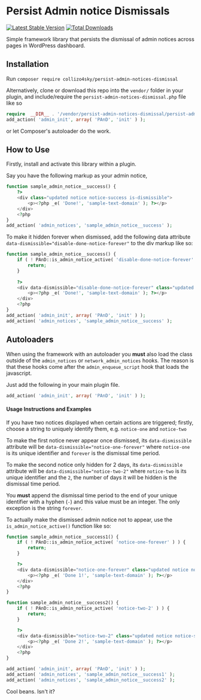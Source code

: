 # Persist Admin notice Dismissals
[![Latest Stable Version](https://poser.pugx.org/collizo4sky/persist-admin-notices-dismissal/v/stable)](https://packagist.org/packages/collizo4sky/persist-admin-notices-dismissal)
[![Total Downloads](https://poser.pugx.org/collizo4sky/persist-admin-notices-dismissal/downloads)](https://packagist.org/packages/collizo4sky/persist-admin-notices-dismissal)

Simple framework library that persists the dismissal of admin notices across pages in WordPress dashboard.

## Installation

Run `composer require collizo4sky/persist-admin-notices-dismissal`

Alternatively, clone or download this repo into the `vendor/` folder in your plugin, and include/require the `persist-admin-notices-dismissal.php` file like so

```php
require  __DIR__ . '/vendor/persist-admin-notices-dismissal/persist-admin-notices-dismissal.php'
add_action( 'admin_init', array( 'PAnD', 'init' ) );
```

or let Composer's autoloader do the work.

## How to Use
Firstly, install and activate this library within a plugin.

Say you have the following markup as your admin notice,


```php
function sample_admin_notice__success() {
	?>
	<div class="updated notice notice-success is-dismissible">
    	<p><?php _e( 'Done!', 'sample-text-domain' ); ?></p>
	</div>
	<?php
}
add_action( 'admin_notices', 'sample_admin_notice__success' );
```

To make it hidden forever when dismissed, add the following data attribute `data-dismissible="disable-done-notice-forever"` to the div markup like so:


```php
function sample_admin_notice__success() {
	if ( ! PAnD::is_admin_notice_active( 'disable-done-notice-forever' ) ) {
		return;
	}
	
	?>
	<div data-dismissible="disable-done-notice-forever" class="updated notice notice-success is-dismissible">
		<p><?php _e( 'Done!', 'sample-text-domain' ); ?></p>
	</div>
	<?php
}
add_action( 'admin_init', array( 'PAnD', 'init' ) );
add_action( 'admin_notices', 'sample_admin_notice__success' );
```

## Autoloaders
When using the framework with an autoloader you **must** also load the class outside of the `admin_notices` or `network_admin_notices` hooks. The reason is that these hooks come after the `admin_enqueue_script` hook that loads the javascript.

Just add the following in your main plugin file.

```php
add_action( 'admin_init', array( 'PAnD', 'init' ) );
```
 
#### Usage Instructions and Examples
If you have two notices displayed when certain actions are triggered; firstly, choose a string to uniquely identify them, e.g. `notice-one` and `notice-two`

To make the first notice never appear once dismissed, its `data-dismissible` attribute will be `data-dismissible="notice-one-forever"` where `notice-one` is its unique identifier and `forever` is the dismissal time period.

To make the second notice only hidden for 2 days, its `data-dismissible` attribute will be `data-dismissible="notice-two-2"` where `notice-two` is its unique identifier and the `2`, the number of days it will be hidden is the dismissal time period.

You **must** append the dismissal time period to the end of your unique identifier with a hyphen (`-`) and this value must be an integer. The only exception is the string `forever`.

To actually make the dismissed admin notice not to appear, use the `is_admin_notice_active()` function like so:


```php
function sample_admin_notice__success1() {
	if ( ! PAnD::is_admin_notice_active( 'notice-one-forever' ) ) {
		return;
	}

	?>
	<div data-dismissible="notice-one-forever" class="updated notice notice-success is-dismissible">
		<p><?php _e( 'Done 1!', 'sample-text-domain' ); ?></p>
	</div>
	<?php
}

function sample_admin_notice__success2() {
	if ( ! PAnD::is_admin_notice_active( 'notice-two-2' ) ) {
		return;
	}

	?>
	<div data-dismissible="notice-two-2" class="updated notice notice-success is-dismissible">
		<p><?php _e( 'Done 2!', 'sample-text-domain' ); ?></p>
	</div>
	<?php
}

add_action( 'admin_init', array( 'PAnD', 'init' ) );
add_action( 'admin_notices', 'sample_admin_notice__success1' );
add_action( 'admin_notices', 'sample_admin_notice__success2' );
```


Cool beans. Isn't it?
